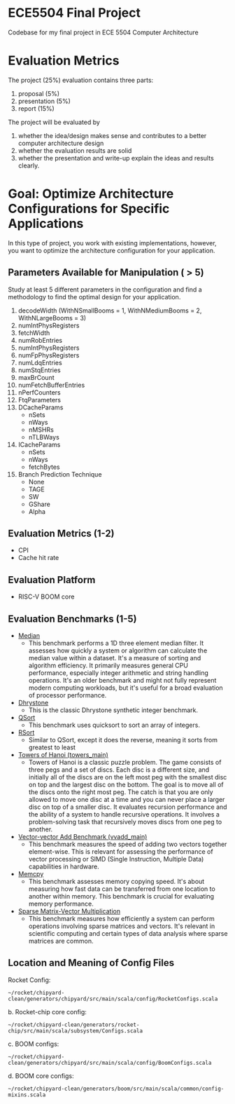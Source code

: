 # ECE5504 Final Project
Codebase for my final project in ECE 5504 Computer Architecture
# Evaluation Metrics 
The project (25%) evaluation contains three parts:
1. proposal (5%)
2. presentation (5%)
3. report (15%)

The project will be evaluated by 
1. whether the idea/design makes sense and contributes to a better
computer architecture design
2. whether the evaluation results are solid
3. whether the presentation and write-up explain the ideas and results clearly.

# Goal: Optimize Architecture Configurations for Specific Applications 
In this type of project, you work with existing implementations, however, you want to optimize the architecture configuration for your application.
## Parameters Available for Manipulation ( > 5)
Study at least 5 different parameters in the configuration and find a methodology to find the optimal design for your application.
1. decodeWidth (WithNSmallBooms = 1, WithNMediumBooms = 2, WithNLargeBooms = 3)
2. numIntPhysRegisters
3. fetchWidth
4. numRobEntries
5. numIntPhysRegisters
6. numFpPhysRegisters
7. numLdqEntries
8. numStqEntries
9. maxBrCount
10. numFetchBufferEntries
11. nPerfCounters
12. FtqParameters
13. DCacheParams
    - nSets
    - nWays
    - nMSHRs
    - nTLBWays
15. ICacheParams
    - nSets
    - nWays
    - fetchBytes
16. Branch Prediction Technique
    - None
    - TAGE
    - SW
    - GShare
    - Alpha
## Evaluation Metrics (1-2)
* CPI
* Cache hit rate 
## Evaluation Platform
- RISC-V BOOM core
## Evaluation Benchmarks (1-5)
* [Median](https://github.com/riscv-software-src/riscv-tests/blob/master/benchmarks/median/median_main.c)
  * This benchmark performs a 1D three element median filter. It assesses how quickly a system or algorithm can calculate the median value within a dataset. It's a measure of sorting and algorithm efficiency. It primarily measures general CPU performance, especially integer arithmetic and string handling operations. It's an older benchmark and might not fully represent modern computing workloads, but it's useful for a broad evaluation of processor performance.
* [Dhrystone](https://github.com/riscv-software-src/riscv-tests/blob/master/benchmarks/dhrystone/dhrystone_main.c)
  * This is the classic Dhrystone synthetic integer benchmark.
* [QSort](https://github.com/riscv-software-src/riscv-tests/blob/master/benchmarks/qsort/qsort_main.c)
  * This benchmark uses quicksort to sort an array of integers.
* [RSort](https://github.com/riscv-software-src/riscv-tests/blob/master/benchmarks/rsort/rsort.c)
  * Similar to QSort, except it does the reverse, meaning it sorts from greatest to least 
* [Towers of Hanoi (towers_main)](https://github.com/riscv-software-src/riscv-tests/blob/master/benchmarks/towers/towers_main.c)
  * Towers of Hanoi is a classic puzzle problem. The game consists of three pegs and a set of discs. Each disc is a different size, and initially all of the discs are on the left most peg with the smallest disc on top and the largest disc on the bottom. The goal is to move all of the discs onto the right most peg. The catch is that you are only allowed to move one disc at a time and you can never place a larger disc on top of a smaller disc. It evaluates recursion performance and the ability of a system to handle recursive operations. It involves a problem-solving task that recursively moves discs from one peg to another.
* [Vector-vector Add Benchmark (vvadd_main)](https://github.com/riscv-software-src/riscv-tests/blob/master/benchmarks/vvadd/vvadd_main.c)
  * This benchmark measures the speed of adding two vectors together element-wise. This is relevant for assessing the performance of vector processing or SIMD (Single Instruction, Multiple Data) capabilities in hardware.
* [Memcpy](https://github.com/riscv-software-src/riscv-tests/blob/master/benchmarks/memcpy/memcpy_main.c)
  * This benchmark assesses memory copying speed. It's about measuring how fast data can be transferred from one location to another within memory. This benchmark is crucial for evaluating memory performance.
* [Sparse Matrix-Vector Multiplication](https://github.com/riscv-software-src/riscv-tests/blob/master/benchmarks/spmv/spmv_main.c)
  * This benchmark measures how efficiently a system can perform operations involving sparse matrices and vectors. It's relevant in scientific computing and certain types of data analysis where sparse matrices are common.
## Location and Meaning of Config Files 
Rocket Config:
```
~/rocket/chipyard-clean/generators/chipyard/src/main/scala/config/RocketConfigs.scala
```
b. Rocket-chip core config:
```
~/rocket/chipyard-clean/generators/rocket-chip/src/main/scala/subsystem/Configs.scala
```
c. BOOM configs:
```
~/rocket/chipyard-clean/generators/chipyard/src/main/scala/config/BoomConfigs.scala
```
d. BOOM core configs:
```
~/rocket/chipyard-clean/generators/boom/src/main/scala/common/config-mixins.scala
```
